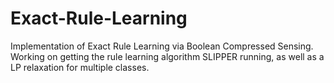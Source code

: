 # Exact-Rule-Learning
Implementation of Exact Rule Learning via Boolean Compressed Sensing. 
Working on getting the rule learning algorithm SLIPPER running, as well as a LP relaxation for multiple classes. 
